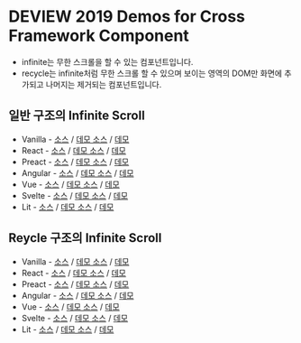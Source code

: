 # DEVIEW 2019 Demos for Cross Framework Component

* infinite는 무한 스크롤을 할 수 있는 컴포넌트입니다.
* recycle는 infinite처럼 무한 스크롤 할 수 있으며 보이는 영역의 DOM만 화면에 추가되고 나머지는 제거되는 컴포넌트입니다.

## 일반 구조의 Infinite Scroll
* Vanilla - [소스](https://github.com/NAVER-FEPlatform/deview2019-demo/blob/master/infinite/deview-infinite/src/DeviewInfinite.ts) / [데모 소스](https://codesandbox.io/s/vanilla-deview-infinite-demo-11hz4) / [데모](https://11hz4.codesandbox.io/)
* React - [소스](https://github.com/NAVER-FEPlatform/deview2019-demo/blob/master/infinite/react-deview-infinite/src/react-deview-infinite/DeviewInfinite.tsx) / [데모 소스](https://codesandbox.io/s/react-deview-infinite-demo-x7x43) / [데모](https://x7x43.codesandbox.io/)
* Preact - [소스](https://github.com/NAVER-FEPlatform/deview2019-demo/blob/master/infinite/preact-deview-infinite/src/preact-deview-infinite/Infinite.tsx) / [데모 소스](https://codesandbox.io/s/preact-deview-infinite-demo-r6rgt) / [데모](https://r6rgt.csb.app/)
* Angular - [소스](https://github.com/NAVER-FEPlatform/deview2019-demo/blob/master/infinite/ngx-deview-infinite/projects/ngx-deview-infinite/src/lib/ngx-deview-infinite.component.ts) / [데모 소스](https://codesandbox.io/s/ngx-deview-infinite-demo-7xek7) / [데모](https://7xek7.codesandbox.io/)
* Vue - [소스](https://github.com/NAVER-FEPlatform/deview2019-demo/blob/master/infinite/vue-deview-infinite/src/DeviewInfinite.ts) / [데모 소스](https://codesandbox.io/s/vue-deview-infinite-demo-un5uh) / [데모](https://un5uh.codesandbox.io/)
* Svelte - [소스](https://github.com/NAVER-FEPlatform/deview2019-demo/blob/master/infinite/svelte-deview-infinite/src/DeviewInfinite.svelte) / [데모 소스](https://codesandbox.io/s/svelte-deview-infinite-demo-t6brp) / [데모](https://t6brp.csb.app/)
* Lit - [소스](https://github.com/NAVER-FEPlatform/deview2019-demo/blob/master/infinite/lit-deview-infinite/src/LitDeviewInfinite.ts) / [데모 소스](https://codesandbox.io/s/lit-deview-infinite-demo-j5wt5) / [데모](https://j5wt5.csb.app/)

## Reycle 구조의 Infinite Scroll
* Vanilla - [소스](https://github.com/NAVER-FEPlatform/deview2019-demo/blob/master/recycle/deview-recycle/src/DeviewRecycle.ts) / [데모 소스](https://codesandbox.io/s/vanilla-deview-recycle-demo-3hp2d) / [데모](https://3hp2d.codesandbox.io/)
* React - [소스](https://github.com/NAVER-FEPlatform/deview2019-demo/blob/master/recycle/react-deview-recycle/src/react-deview-recycle/DeviewRecycle.tsx) / [데모 소스](https://codesandbox.io/s/react-deview-recycle-demo-qu1lh) / [데모](https://qu1lh.codesandbox.io/)
* Preact - [소스](https://github.com/NAVER-FEPlatform/deview2019-demo/blob/master/recycle/preact-deview-recycle/src/preact-deview-recycle/Recycle.tsx) / [데모 소스](https://codesandbox.io/s/preact-deview-recycle-demo-wkogf) / [데모](https://wkogf.csb.app/)
* Angular - [소스](https://github.com/NAVER-FEPlatform/deview2019-demo/blob/master/recycle/ngx-deview-recycle/projects/ngx-deview-recycle/src/lib/ngx-deview-recycle.component.ts) / [데모 소스](https://codesandbox.io/s/ngx-deview-recycle-demo-2c6l1) / [데모](https://2c6l1.codesandbox.io/)
* Vue - [소스](https://github.com/NAVER-FEPlatform/deview2019-demo/blob/master/recycle/vue-deview-recycle/src/DeviewRecycle.ts) / [데모 소스](https://codesandbox.io/s/vue-deview-infinite-demo-spjq9) / [데모](https://spjq9.codesandbox.io/)
* Svelte - [소스](https://github.com/NAVER-FEPlatform/deview2019-demo/blob/master/recycle/svelte-deview-recycle/src/DeviewRecycle.svelte) / [데모 소스](https://codesandbox.io/s/svelte-deview-recycle-demo-onync) / [데모](https://onync.csb.app/)
* Lit - [소스](https://github.com/NAVER-FEPlatform/deview2019-demo/blob/master/recycle/lit-deview-recycle/src/LitDeviewRecycle.ts) / [데모 소스](https://codesandbox.io/s/lit-deview-recycle-demo-3wcwy) / [데모](https://3wcwy.csb.app/)

